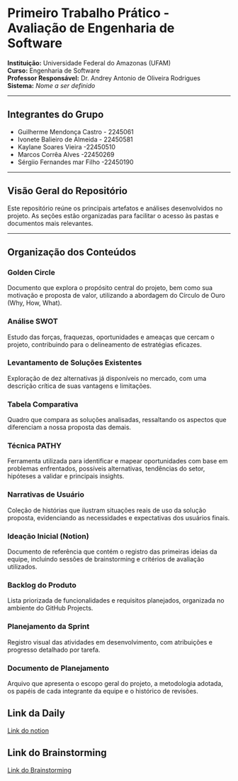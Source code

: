 # Primeiro Trabalho Prático - Avaliação de Engenharia de Software

**Instituição:** Universidade Federal do Amazonas (UFAM)  
**Curso:** Engenharia de Software  
**Professor Responsável:** Dr. Andrey Antonio de Oliveira Rodrigues  
**Sistema:** *Nome a ser definido*

---

## Integrantes do Grupo

- Guilherme Mendonça Castro - 2245061
- Ivonete Balieiro de Almeida - 22450581
- Kaylane Soares Vieira -22450510
- Marcos Corrêa Alves -22450269
- Sérgiio Fernandes mar Filho -22450190
  

---

## Visão Geral do Repositório

Este repositório reúne os principais artefatos e análises desenvolvidos no projeto. As seções estão organizadas para facilitar o acesso às pastas e documentos mais relevantes.

---

## Organização dos Conteúdos

### Golden Circle  
Documento que explora o propósito central do projeto, bem como sua motivação e proposta de valor, utilizando a abordagem do Círculo de Ouro (Why, How, What).

### Análise SWOT  
Estudo das forças, fraquezas, oportunidades e ameaças que cercam o projeto, contribuindo para o delineamento de estratégias eficazes.

### Levantamento de Soluções Existentes  
Exploração de dez alternativas já disponíveis no mercado, com uma descrição crítica de suas vantagens e limitações.

### Tabela Comparativa  
Quadro que compara as soluções analisadas, ressaltando os aspectos que diferenciam a nossa proposta das demais.

### Técnica PATHY  
Ferramenta utilizada para identificar e mapear oportunidades com base em problemas enfrentados, possíveis alternativas, tendências do setor, hipóteses a validar e principais insights.

### Narrativas de Usuário  
Coleção de histórias que ilustram situações reais de uso da solução proposta, evidenciando as necessidades e expectativas dos usuários finais.

### Ideação Inicial (Notion)  
Documento de referência que contém o registro das primeiras ideias da equipe, incluindo sessões de brainstorming e critérios de avaliação utilizados.

### Backlog do Produto  
Lista priorizada de funcionalidades e requisitos planejados, organizada no ambiente do GitHub Projects.

### Planejamento da Sprint  
Registro visual das atividades em desenvolvimento, com atribuições e progresso detalhado por tarefa.

### Documento de Planejamento  
Arquivo que apresenta o escopo geral do projeto, a metodologia adotada, os papéis de cada integrante da equipe e o histórico de revisões.

## Link da Daily

[Link do notion](https://www.notion.so/1f0e7ce1a842801da497c3cb7ee1f9bc?v=1f0e7ce1a8428071b56f000c0e71389d&pvs=4)

## Link do Brainstorming

[Link do Brainstorming](https://www.notion.so/1e7e7ce1a842804db0d7e291e0f5463e?v=1e7e7ce1a842807fafe6000ce07a1aca&pvs=4)
